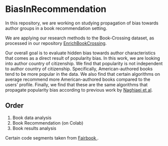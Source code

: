 # BiasInRecommendation
In this repository, we are working on studying propagation of bias towards author groups in a book recommendation setting.

We are applying our research methods to the Book-Crossing dataset, as processed in our repository <a href =https://github.com/SavvinaDaniil/EnrichBookCrossing> EnrichBookCrossing</a>. 

Our overall goal is to evaluate hidden bias towards author characteristics that comes as a direct result of popularity bias. In this work, we are looking into author country of citizenship. We find that popularity is not independent to author country of citizenship. Specifically, American-authored books tend to be more popular in the data. We also find that certain algorithms on average recommend more American-authored books compared to the users' profile. Finally, we find that these are the same algorithms that propagate popularity bias according to previous work by <a href = https://www.researchgate.net/publication/358895745_The_Unfairness_of_Popularity_Bias_in_Book_Recommendation> Naghiaei et al</a>.

## Order
1. Book data analysis
2. Book Recommendation (on Colab)
3. Book results analysis

Certain code segments taken from <a href = "https://github.com/rahmanidashti/FairBook"> Fairbook </a>.
